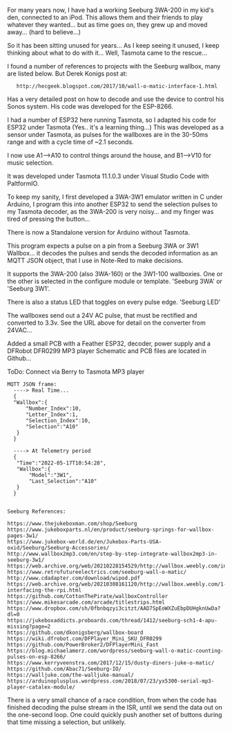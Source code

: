 For many years now, I have had a working Seeburg 3WA-200 in my kid's den, connected to an iPod. 
This allows them and their friends to play whatever they wanted... but as time goes on, they grew 
up and moved away... (hard to believe...)

So it has been sitting unused for years... As I keep seeing it unused, I keep thinking about what to do with it... 
Well, Tasmota came to the rescue...

I found a number of references to projects with the Seeburg wallbox, many are listed below. But Derek Konigs post at:
~~~
   http://hecgeek.blogspot.com/2017/10/wall-o-matic-interface-1.html
~~~
Has a very detailed post on how to decode and use the device to control his Sonos system. His code was developed for the ESP-8266.

I had a number of ESP32 here running Tasmota, so I adapted his code for ESP32 under Tasmota  (Yes.. it's a learning thing...)
This was developed as a sensor under Tasmota, as pulses for the wallboxes are in the 30-50ms range and with a cycle time of ~2.1 seconds.

I now use A1-->A10 to control things around the house, and B1-->V10 for music selection.

It was developed under Tasmota 11.1.0.3 under Visual Studio Code with PaltformIO.

To keep my sanity, I first developed a 3WA-3W1 emulator written in C under Arduino, 
I program this into another ESP32 to send the selection pulses to my Tasmota decoder,
as the 3WA-200 is very noisy... and my finger was tired of pressing the button...

There is now a Standalone version for Arduino without Tasmota.

This program expects a pulse on a pin from a Seeburg 3WA or 3W1 Wallbox...
it decodes the pulses and sends the decoded information as an MQTT JSON object,
that I use in Note-Red to make decisions.
  
It supports the 3WA-200 (also 3WA-160) or the 3W1-100 wallboxies. One or the other is selected
in the configure module or template. 'Seeburg 3WA' or 'Seeburg 3W1'. 

There is also a status LED that toggles on every pulse edge. 'Seeburg LED'
 
The wallboxes send out a 24V AC pulse, that must be rectified and converted to 3.3v.
See the URL above for detail on the converter from 24VAC...
 
Added a small PCB with a Feather ESP32, decoder, power supply and a DFRobot DFR0299 MP3 player
Schematic and PCB files are located in Github...


ToDo:   Connect via Berry to Tasmota MP3 player
  
~~~
MQTT JSON frame:
  ----> Real Time...
  {
  "Wallbox":{
      "Number_Index":10,
      "Letter_Index":1,
      "Selection_Index":10,
      "Selection":"A10"
   }
  }
  
  ----> At Telemetry period
  {
   "Time":"2022-05-17T10:54:28",
   "Wallbox":{
       "Model":"3W1",
       "Last_Selection":"A10"
   }
  }
  
  ~~~

~~~
Seeburg References:

https://www.thejukeboxman.com/shop/Seeburg
https://www.jukeboxparts.nl/en/product/seeburg-springs-for-wallbox-pages-3w1/
https://www.jukebox-world.de/en/Jukebox-Parts-USA-oxid/Seeburg/Seeburg-Accessories/
http://www.wallbox2mp3.com/en/step-by-step-integrate-wallbox2mp3-in-seeburg-3w1/
https://web.archive.org/web/20210228154529/http://wallbox.weebly.com/index.html
https://www.retrofutureelectrics.com/seeburg-wall-o-matic/
http://www.cdadapter.com/download/wipod.pdf
https://web.archive.org/web/20210308161120/http://wallbox.weebly.com/1-interfacing-the-rpi.html
https://github.com/CottonThePirate/wallboxController
https://www.mikesarcade.com/arcade/titlestrips.html
https://www.dropbox.com/sh/0fbnbqzyi3citzt/AAD7SpEoWXZuEbpDUHgknUwDa?dl=0
https://jukeboxaddicts.proboards.com/thread/1412/seeburg-sch1-4-apu-missing?page=2
https://github.com/dkonigsberg/wallbox-board
https://wiki.dfrobot.com/DFPlayer_Mini_SKU_DFR0299
https://github.com/PowerBroker2/DFPlayerMini_Fast
https://blog.michaelamerz.com/wordpress/seeburg-wall-o-matic-counting-pulses-on-esp-8266/
https://www.kerryveenstra.com/2017/12/15/dusty-diners-juke-o-matic/
https://github.com/Abac71/Seeburg-IO/
https://walljuke.com/the-walljuke-manual/
https://arduinoplusplus.wordpress.com/2018/07/23/yx5300-serial-mp3-player-catalex-module/
~~~

There is a very small chance of a race condition, from when the code has finished decoding the pulse stream 
in the ISR, until we send the data out on the one-second loop. 
One could quickly push another set of buttons during that time missing a selection, but unlikely.
  
  
  
